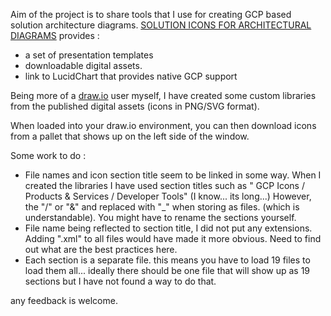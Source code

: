 Aim of the project is to share tools that I use for creating GCP based solution architecture diagrams. [SOLUTION ICONS FOR ARCHITECTURAL DIAGRAMS](https://cloud.google.com/icons/) provides : 
- a set of presentation templates
- downloadable digital assets. 
- link to LucidChart that provides native GCP support

Being more of a [draw.io](https://www.draw.io/) user myself, I have created some custom libraries from the published digital assets (icons in PNG/SVG format).  

When loaded into your draw.io environment, you can then download icons from a pallet that shows up on the left side of the window.

Some work to do :
- File names and icon section title seem to be linked in some way. When I created the libraries I have used section titles such as " GCP Icons / Products & Services / Developer Tools" (I know... its long...)  However, the "/" or "&" and replaced with "_" when storing as files. (which is understandable). You might have to rename the sections yourself. 
- File name being reflected to section title, I did not put any extensions. Adding ".xml" to all files would have made it more obvious. Need to find out what are the best practices here.
- Each section is a separate file. this means you have to load 19 files to load them all...  ideally there should be one file that will show up as 19 sections but I have not found a way to do that.

any feedback is welcome.



